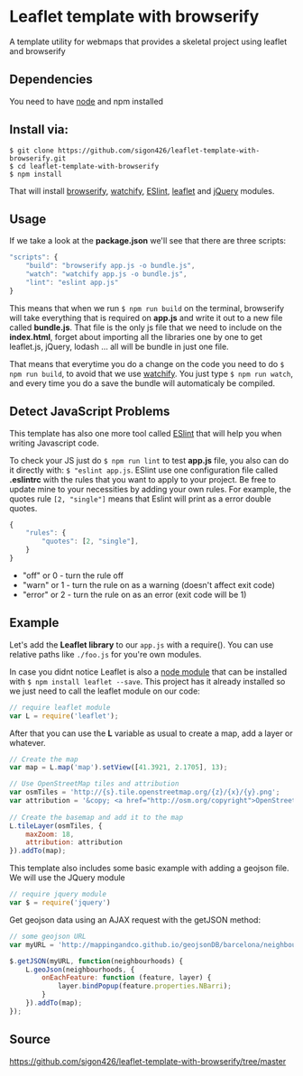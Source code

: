 # Leaflet template with browserify

A template utility for webmaps that provides a skeletal project using leaflet and browserify


## Dependencies

You need to have [node](https://nodejs.org/en/) and npm installed

## Install via:

```
$ git clone https://github.com/sigon426/leaflet-template-with-browserify.git
$ cd leaflet-template-with-browserify
$ npm install
```

That will install [browserify](https://github.com/substack/node-browserify), [watchify](https://github.com/substack/watchify), [ESlint](https://www.npmjs.com/package/eslint), [leaflet](https://www.npmjs.com/package/leaflet) and [jQuery](https://www.npmjs.com/package/jquery) modules.


## Usage

If we take a look at the **package.json** we'll see that there are three scripts:


```javascript
"scripts": {
    "build": "browserify app.js -o bundle.js",
    "watch": "watchify app.js -o bundle.js",
    "lint": "eslint app.js"
}
```

This means that when we run `$ npm run build` on the terminal, browserify will take everything that is required on **app.js** and write it out to a new file called **bundle.js**. That file is the only js file that we need to include on the **index.html**, forget about importing all the libraries one by one to get leaflet.js, jQuery, lodash ... all will be bundle in just one file.

That means that everytime you do a change on the code you need to do `$ npm run build`, to avoid that we use [watchify](https://github.com/substack/watchify). You just type `$ npm run watch`, and every time you do a save the bundle will automaticaly be compiled.

## Detect JavaScript Problems

This template has also one more tool called [ESlint](http://eslint.org/) that will help you when writing Javascript code. 

To check your JS just do `$ npm run lint` to test **app.js** file, you also can do it directly with: `$ "eslint app.js`. ESlint use one configuration file called **.eslintrc** with the rules that you want to apply to your project. Be free to update mine to your necessities by adding your own rules. For example, the quotes rule `[2, "single"]` means that Eslint will print as a error double quotes.


```javascript
{
    "rules": {
        "quotes": [2, "single"],
    }
}
```

* "off" or 0 - turn the rule off
* "warn" or 1 - turn the rule on as a warning (doesn't affect exit code)
* "error" or 2 - turn the rule on as an error (exit code will be 1)

## Example

Let's add the **Leaflet library** to our `app.js` with a require(). You can use relative paths like `./foo.js` for you're own modules.

In case you didnt notice Leaflet is also a [node module](https://www.npmjs.com/package/leaflet) that can be installed with `$ npm install leaflet --save`. This project has it already installed so we just need to call the leaflet module on our code:

```javascript
// require leaflet module
var L = require('leaflet');
```

After that you can use the **L** variable as usual to create a map, add a layer or whatever.

```javascript
// Create the map
var map = L.map('map').setView([41.3921, 2.1705], 13);

// Use OpenStreetMap tiles and attribution
var osmTiles = 'http://{s}.tile.openstreetmap.org/{z}/{x}/{y}.png';
var attribution = '&copy; <a href="http://osm.org/copyright">OpenStreetMap</a> contributors';
 
// Create the basemap and add it to the map
L.tileLayer(osmTiles, {
    maxZoom: 18,
    attribution: attribution
}).addTo(map);
```

This template also includes some basic example with adding a geojson file. We will use the JQuery module

```javascript
// require jquery module
var $ = require('jquery')
```

Get geojson data using an AJAX request with the getJSON method: 

```javascript
// some geojson URL
var myURL = 'http://mappingandco.github.io/geojsonDB/barcelona/neighbourhoods.geojson'

$.getJSON(myURL, function(neighbourhoods) {
    L.geoJson(neighbourhoods, {
        onEachFeature: function (feature, layer) {
            layer.bindPopup(feature.properties.NBarri);
        }
    }).addTo(map);
});
```

## Source

https://github.com/sigon426/leaflet-template-with-browserify/tree/master

